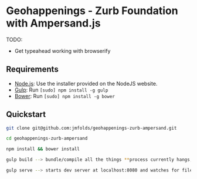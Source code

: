 # Geohappenings - Zurb Foundation with Ampersand.js

TODO:
* Get typeahead working with browserify

## Requirements

  * [Node.js](http://nodejs.org): Use the installer provided on the NodeJS website.
  * [Gulp](http://gulpjs.com/): Run `[sudo] npm install -g gulp`
  * [Bower](http://bower.io): Run `[sudo] npm install -g bower`

## Quickstart

```bash
git clone git@github.com:jmfolds/geohappenings-zurb-ampersand.git

cd geohappenings-zurb-ampersand

npm install && bower install

gulp build --> bundle/compile all the things **process currently hangs, need to fix

gulp serve --> starts dev server at localhost:8080 and watches for files changes to rebuild

```